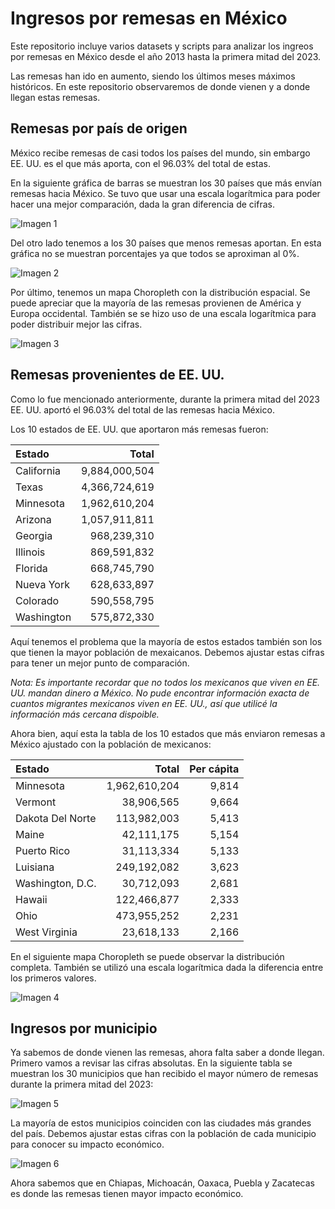 # Ingresos por remesas en México

Este repositorio incluye varios datasets y scripts para analizar los ingreos por remesas en México desde el año 2013 hasta la primera mitad del 2023.

Las remesas han ido en aumento, siendo los últimos meses máximos históricos. En este repositorio observaremos de donde vienen y a donde llegan estas remesas.

## Remesas por país de origen

México recibe remesas de casi todos los países del mundo, sin embargo EE. UU. es el que más aporta, con el 96.03% del total de estas.

En la siguiente gráfica de barras se muestran los 30 países que más envían remesas hacia México. Se tuvo que usar una escala logarítmica para poder hacer una mejor comparación, dada la gran diferencia de cifras.

![Imagen 1](./imgs/remesas_pais_top.png)

Del otro lado tenemos a los 30 países que menos remesas aportan. En esta gráfica no se muestran porcentajes ya que todos se aproximan al 0%.

![Imagen 2](./imgs/remesas_pais_bottom.png)

Por último, tenemos un mapa Choropleth con la distribución espacial. Se puede apreciar que la mayoría de las remesas provienen de América y Europa occidental. También se se hizo uso de una escala logarítmica para poder distribuir mejor las cifras.

![Imagen 3](./imgs/mapa_paises.png)

## Remesas provenientes de EE. UU.

Como lo fue mencionado anteriormente, durante la primera mitad del 2023 EE. UU. aportó el 96.03% del total de las remesas hacia México.

Los 10 estados de EE. UU. que aportaron más remesas fueron:

| Estado     |         Total |
|:-----------|--------------:|
| California | 9,884,000,504 |
| Texas      | 4,366,724,619 |
| Minnesota  | 1,962,610,204 |
| Arizona    | 1,057,911,811 |
| Georgia    |   968,239,310 |
| Illinois   |   869,591,832 |
| Florida    |   668,745,790 |
| Nueva York |   628,633,897 |
| Colorado   |   590,558,795 |
| Washington |   575,872,330 |

Aquí tenemos el problema que la mayoría de estos estados también son los que tienen la mayor población de mexaicanos. Debemos ajustar estas cifras para tener un mejor punto de comparación.

*Nota: Es importante recordar que no todos los mexicanos que viven en EE. UU. mandan dinero a México. No pude encontrar información exacta de cuantos migrantes mexicanos viven en EE. UU., así que utilicé la información más cercana dispoible.*

Ahora bien, aquí esta la tabla de los 10 estados que más enviaron remesas a México ajustado con la población de mexicanos:

| Estado           |         Total |  Per cápita |
|:-----------------|--------------:|---------:|
| Minnesota        | 1,962,610,204 |    9,814 |
| Vermont          |    38,906,565 |    9,664 |
| Dakota Del Norte |   113,982,003 |    5,413 |
| Maine            |    42,111,175 |    5,154 |
| Puerto Rico      |    31,113,334 |    5,133 |
| Luisiana         |   249,192,082 |    3,623 |
| Washington, D.C. |    30,712,093 |    2,681 |
| Hawaii           |   122,466,877 |    2,333 |
| Ohio             |   473,955,252 |    2,231 |
| West Virginia    |    23,618,133 |    2,166 |

En el siguiente mapa Choropleth se puede observar la distribución completa. También se utilizó una escala logarítmica dada la diferencia entre los primeros valores.

![Imagen 4](./imgs/mapa_usa.png)

## Ingresos por municipio

Ya sabemos de donde vienen las remesas, ahora falta saber a donde llegan. Primero vamos a revisar las cifras absolutas. En la siguiente tabla se muestran los 30 municipios que han recibido el mayor número de remesas durante la primera mitad del 2023:

![Imagen 5](./imgs/tabla_absolutos.png)

La mayoría de estos municipios coinciden con las ciudades más grandes del país. Debemos ajustar estas cifras con la población de cada municipio para conocer su impacto económico.

![Imagen 6](./imgs/tabla_capita.png)

Ahora sabemos que en Chiapas, Michoacán, Oaxaca, Puebla y Zacatecas es donde las remesas tienen mayor impacto económico.


